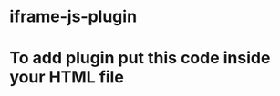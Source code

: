 # iframe-js-plugin

# To add plugin put this code inside your HTML file

<script type="text/javascript" src="https://shivamyadav0.github.io/iframe-js-plugin/"></script>

